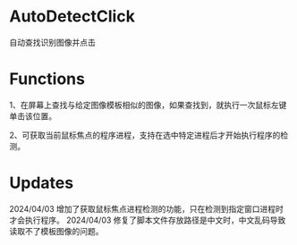 # AutoDetectClick
自动查找识别图像并点击

# Functions
1、在屏幕上查找与给定图像模板相似的图像，如果查找到，就执行一次鼠标左键单击该位置。


2、可获取当前鼠标焦点的程序进程，支持在选中特定进程后才开始执行程序的检测。


# Updates
2024/04/03 增加了获取鼠标焦点进程检测的功能，只在检测到指定窗口进程时才会执行程序。
2024/04/03 修复了脚本文件存放路径是中文时，中文乱码导致读取不了模板图像的问题。
